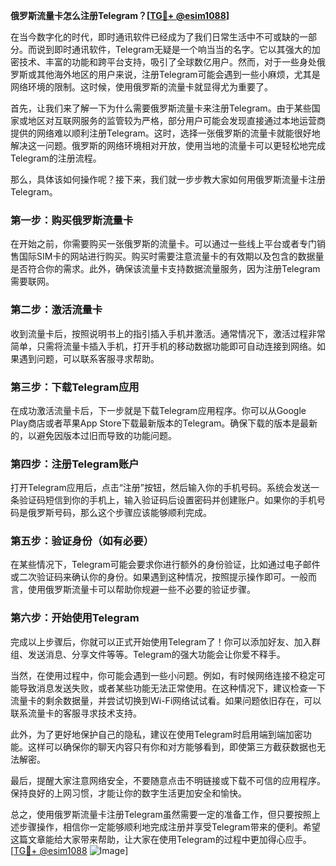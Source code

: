 **俄罗斯流量卡怎么注册Telegram？[[TG💪+ @esim1088](https://t.me/s/esim1088)]**

在当今数字化的时代，即时通讯软件已经成为了我们日常生活中不可或缺的一部分。而说到即时通讯软件，Telegram无疑是一个响当当的名字。它以其强大的加密技术、丰富的功能和跨平台支持，吸引了全球数亿用户。然而，对于一些身处俄罗斯或其他海外地区的用户来说，注册Telegram可能会遇到一些小麻烦，尤其是网络环境的限制。这时候，使用俄罗斯的流量卡就显得尤为重要了。

首先，让我们来了解一下为什么需要俄罗斯流量卡来注册Telegram。由于某些国家或地区对互联网服务的监管较为严格，部分用户可能会发现直接通过本地运营商提供的网络难以顺利注册Telegram。这时，选择一张俄罗斯的流量卡就能很好地解决这一问题。俄罗斯的网络环境相对开放，使用当地的流量卡可以更轻松地完成Telegram的注册流程。

那么，具体该如何操作呢？接下来，我们就一步步教大家如何用俄罗斯流量卡注册Telegram。

### **第一步：购买俄罗斯流量卡**

在开始之前，你需要购买一张俄罗斯的流量卡。可以通过一些线上平台或者专门销售国际SIM卡的网站进行购买。购买时需要注意流量卡的有效期以及包含的数据量是否符合你的需求。此外，确保该流量卡支持数据流量服务，因为注册Telegram需要联网。

### **第二步：激活流量卡**

收到流量卡后，按照说明书上的指引插入手机并激活。通常情况下，激活过程非常简单，只需将流量卡插入手机，打开手机的移动数据功能即可自动连接到网络。如果遇到问题，可以联系客服寻求帮助。

### **第三步：下载Telegram应用**

在成功激活流量卡后，下一步就是下载Telegram应用程序。你可以从Google Play商店或者苹果App Store下载最新版本的Telegram。确保下载的版本是最新的，以避免因版本过旧而导致的功能问题。

### **第四步：注册Telegram账户**

打开Telegram应用后，点击“注册”按钮，然后输入你的手机号码。系统会发送一条验证码短信到你的手机上，输入验证码后设置密码并创建账户。如果你的手机号码是俄罗斯号码，那么这个步骤应该能够顺利完成。

### **第五步：验证身份（如有必要）**

在某些情况下，Telegram可能会要求你进行额外的身份验证，比如通过电子邮件或二次验证码来确认你的身份。如果遇到这种情况，按照提示操作即可。一般而言，使用俄罗斯流量卡可以帮助你规避一些不必要的验证步骤。

### **第六步：开始使用Telegram**

完成以上步骤后，你就可以正式开始使用Telegram了！你可以添加好友、加入群组、发送消息、分享文件等等。Telegram的强大功能会让你爱不释手。

当然，在使用过程中，你可能会遇到一些小问题。例如，有时候网络连接不稳定可能导致消息发送失败，或者某些功能无法正常使用。在这种情况下，建议检查一下流量卡的剩余数据量，并尝试切换到Wi-Fi网络试试看。如果问题依旧存在，可以联系流量卡的客服寻求技术支持。

此外，为了更好地保护自己的隐私，建议在使用Telegram时启用端到端加密功能。这样可以确保你的聊天内容只有你和对方能够看到，即使第三方截获数据也无法解密。

最后，提醒大家注意网络安全，不要随意点击不明链接或下载不可信的应用程序。保持良好的上网习惯，才能让你的数字生活更加安全和愉快。

总之，使用俄罗斯流量卡注册Telegram虽然需要一定的准备工作，但只要按照上述步骤操作，相信你一定能够顺利地完成注册并享受Telegram带来的便利。希望这篇文章能给大家带来帮助，让大家在使用Telegram的过程中更加得心应手。[[TG💪+ @esim1088](https://t.me/s/esim1088) ![Image](https://i.postimg.cc/4NQfJmqS/Snipaste-2025-05-13-00-14-12.png)]